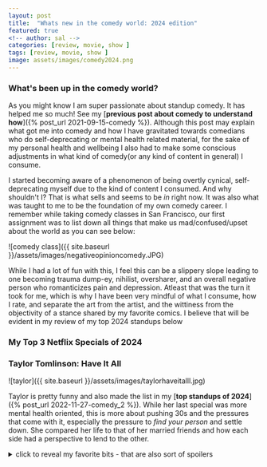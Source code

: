 ```yaml
---
layout: post
title:  "Whats new in the comedy world: 2024 edition"
featured: true
<!-- author: sal -->
categories: [review, movie, show ]
tags: [review, movie, show ]
image: assets/images/comedy2024.png
---
```


### What's been up in the comedy world?
As you might know I am super passionate about standup comedy. It has helped me so much! See my [**previous post about comedy to understand how**]({% post_url 2021-09-15-comedy %}). Although this post may explain what got me into comedy and how I have gravitated towards comedians who do self-deprecating or mental health related material, for the sake of my personal health and wellbeing I also had to make some conscious adjustments in what kind of comedy(or any kind of content in general) I consume. 

I started becoming aware of a phenomenon of being overtly cynical, self-deprecating myself due to the kind of content I consumed. And why shouldn't I? That is what sells and seems to be _in_ right now. It was also what was taught to me to be the foundation of my own comedy career. I remember while taking comedy classes in San Francisco, our first assignment was to list down all things that make us mad/confused/upset about the world as you can see below:

![comedy class]({{ site.baseurl }}/assets/images/negativeopinioncomedy.JPG)

While I had a lot of fun with this, I feel this can be a slippery slope leading to one becoming trauma dump-ey, nihilist, oversharer, and an overall negative person who romanticizes pain and depression. Atleast that was the turn it took for me, which is why I have been very mindful of what I consume, how I rate, and separate the art from the artist, and the wittiness from the objectivity of a stance shared by my favorite comics. I believe that will be evident in my review of my top 2024 standups below

### My Top 3 Netflix Specials of 2024

###  Taylor Tomlinson: Have It All
![taylor]({{ site.baseurl }}/assets/images/taylorhaveitalll.jpg)

Taylor is pretty funny and also made the list in my [**top standups of 2024**]({% post_url 2022-11-27-comedy_2 %}). While her last special was more mental health oriented, this is more about pushing 30s and the pressures that come with it, especially the pressure to _find your person_ and settle down. She compared her life to that of her married friends and how each side had a perspective to lend to the other. 

<details>
    <summary> click to reveal my favorite bits - that are also sort of spoilers </summary>
    <uL>
        <li>comparing <i>dating yourself</i> to _going on a walk without headphones_ bit </li>
        <li>speaking of having to trade-off in life for it be fair. As in saying no one should be allowed to have both their dream job AND their soulmate...if they do their parents better be divorced or dead. 
            This was clever writing but I wasn't very fond of it, because as I said in the intro, I am trying to be very mindful of what I consume, because I inadvertantly end up thinking of comics as sort of life coaches and demi-gods since I find this form of art to be very impressive and since comics are known to <i>keep it real</i>, but that can be harmful and at the end of the day these just mere mortals like you and me, so their <i>epiphanies</i> should be taken with a grain of salt (something I totally forgot!)</li>
        <li> <i>Dating app date is not a blind date, but definitely a near-sighted one </i> bit </li>
  </ul>
</details>